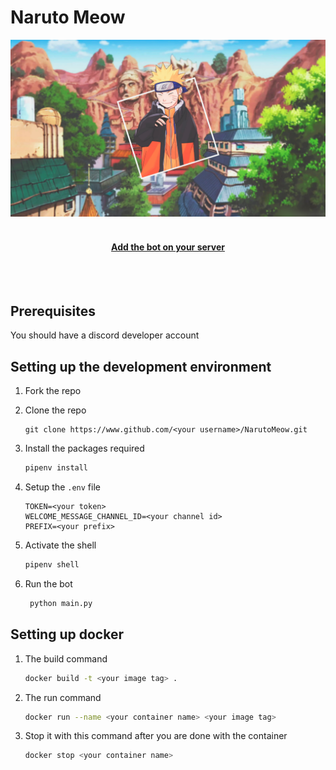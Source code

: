 # Naruto Meow

<img src="./images/hero.png">
<br>
<br>
<h4 align="center">
<a href="https://discord.com/oauth2/authorize?client_id=808017136563257404&scope=bot&permissions=2147483647" >Add the bot on your server</a>
</h4>
<br>
<br>

## Prerequisites

You should have a discord developer account

## Setting up the development environment

1. Fork the repo
2. Clone the repo
   ```bashPrerequisites
   git clone https://www.github.com/<your username>/NarutoMeow.git
   ```
3. Install the packages required
   ```bash
   pipenv install
   ```
4. Setup the `.env` file
   ```
   TOKEN=<your token>
   WELCOME_MESSAGE_CHANNEL_ID=<your channel id>
   PREFIX=<your prefix>
   ```
5. Activate the shell

   ```bash
   pipenv shell
   ```

6. Run the bot
   ```bash
    python main.py
   ```

## Setting up docker

1. The build command
   ```bash
   docker build -t <your image tag> .
   ```
2. The run command
   ```bash
   docker run --name <your container name> <your image tag>
   ```
3. Stop it with this command after you are done with the container
   ```bash
   docker stop <your container name>
   ```
